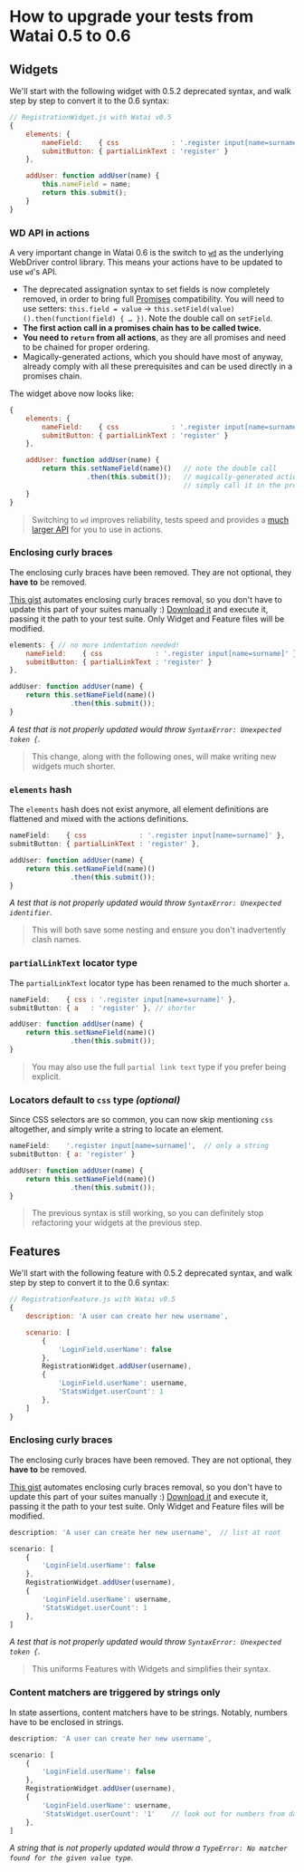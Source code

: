 How to upgrade your tests from Watai 0.5 to 0.6
===============================================

Widgets
-------

We'll start with the following widget with 0.5.2 deprecated syntax, and walk step by step to convert it to the 0.6 syntax:

```javascript
// RegistrationWidget.js with Watai v0.5
{
	elements: {
		nameField:    { css             : '.register input[name=surname]' },
		submitButton: { partialLinkText : 'register' }
	},

	addUser: function addUser(name) {
		this.nameField = name;
		return this.submit();
	}
}
```


### WD API in actions

A very important change in Watai 0.6 is the switch to [`wd`](https://github.com/admc/wd) as the underlying WebDriver control library.
This means your actions have to be updated to use `wd`'s API.

- The deprecated assignation syntax to set fields is now completely removed, in order to bring full [Promises](http://wiki.commonjs.org/wiki/Promises/A) compatibility. You will need to use setters: `this.field = value` → `this.setField(value)().then(function(field) { … })`. Note the double call on `setField`.
- **The first action call in a promises chain has to be called twice.**
- **You need to `return` from all actions**, as they are all promises and need to be chained for proper ordering.
- Magically-generated actions, which you should have most of anyway, already comply with all these prerequisites and can be used directly in a promises chain.

The widget above now looks like:

```javascript
{
	elements: {
		nameField:    { css             : '.register input[name=surname]' },
		submitButton: { partialLinkText : 'register' }
	},

	addUser: function addUser(name) {
		return this.setNameField(name)()   // note the double call
		           .then(this.submit());   // magically-generated action: clicks on `submitButton`
		                                   // simply call it in the promise chain
	}
}
```

> Switching to `wd` improves reliability, tests speed and provides a [much larger API](https://github.com/admc/wd#readme) for you to use in actions.


### Enclosing curly braces

The enclosing curly braces have been removed. They are not optional, they **have to** be removed.

[This gist](https://gist.github.com/MattiSG/6462784) automates enclosing curly braces removal, so you don't have to update this part of your suites manually  :)
[Download it](https://gist.github.com/MattiSG/6462784/download) and execute it, passing it the path to your test suite. Only Widget and Feature files will be modified.

```javascript
elements: {	// no more indentation needed!
	nameField:    { css             : '.register input[name=surname]' },
	submitButton: { partialLinkText : 'register' }
},

addUser: function addUser(name) {
	return this.setNameField(name)()
	           .then(this.submit());
}
```

_A test that is not properly updated would throw `SyntaxError: Unexpected token {`._

> This change, along with the following ones, will make writing new widgets much shorter.


### `elements` hash

The `elements` hash does not exist anymore, all element definitions are flattened and mixed with the actions definitions.

```javascript
nameField:    { css             : '.register input[name=surname]' },	// list elements at root
submitButton: { partialLinkText : 'register' },

addUser: function addUser(name) {
	return this.setNameField(name)()
	           .then(this.submit());
}
```

_A test that is not properly updated would throw `SyntaxError: Unexpected identifier`._

> This will both save some nesting and ensure you don't inadvertently clash names.


### `partialLinkText` locator type

The `partialLinkText` locator type has been renamed to the much shorter `a`.

```javascript
nameField:    { css : '.register input[name=surname]' },
submitButton: { a   : 'register' },	// shorter

addUser: function addUser(name) {
	return this.setNameField(name)()
	           .then(this.submit());
}
```

> You may also use the full `partial link text` type if you prefer being explicit.


### Locators default to `css` type _(optional)_

Since CSS selectors are so common, you can now skip mentioning `css` altogether, and simply write a string to locate an element.

```javascript
nameField:    '.register input[name=surname]',	// only a string
submitButton: { a: 'register' }

addUser: function addUser(name) {
	return this.setNameField(name)()
	           .then(this.submit());
}
```

> The previous syntax is still working, so you can definitely stop refactoring your widgets at the previous step.


Features
--------

We'll start with the following feature with 0.5.2 deprecated syntax, and walk step by step to convert it to the 0.6 syntax:

```javascript
// RegistrationFeature.js with Watai v0.5
{
	description: 'A user can create her new username',

	scenario: [
		{
			'LoginField.userName': false
		},
		RegistrationWidget.addUser(username),
		{
			'LoginField.userName': username,
			'StatsWidget.userCount': 1
		},
	]
}
```


### Enclosing curly braces

The enclosing curly braces have been removed. They are not optional, they **have to** be removed.

[This gist](https://gist.github.com/MattiSG/6462784) automates enclosing curly braces removal, so you don't have to update this part of your suites manually  :)
[Download it](https://gist.github.com/MattiSG/6462784/download) and execute it, passing it the path to your test suite. Only Widget and Feature files will be modified.

```javascript
description: 'A user can create her new username',	// list at root

scenario: [
	{
		'LoginField.userName': false
	},
	RegistrationWidget.addUser(username),
	{
		'LoginField.userName': username,
		'StatsWidget.userCount': 1
	},
]
```

_A test that is not properly updated would throw `SyntaxError: Unexpected token {`._

> This uniforms Features with Widgets and simplifies their syntax.


### Content matchers are triggered by strings only

In state assertions, content matchers have to be strings. Notably, numbers have to be enclosed in strings.

```javascript
description: 'A user can create her new username',

scenario: [
	{
		'LoginField.userName': false
	},
	RegistrationWidget.addUser(username),
	{
		'LoginField.userName': username,
		'StatsWidget.userCount': '1'	// look out for numbers from data files too
	},
]
```

_A string that is not properly updated would throw a `TypeError: No matcher found for the given value type`._
